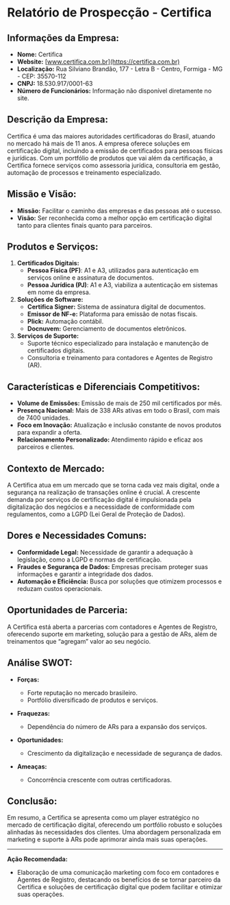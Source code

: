 # Relatório de Prospecção - Certifica

## Informações da Empresa:
- **Nome:** Certifica
- **Website:** [www.certifica.com.br](https://certifica.com.br)
- **Localização:** Rua Silviano Brandão, 177 - Letra B - Centro, Formiga - MG - CEP: 35570-112
- **CNPJ:** 18.530.917/0001-63
- **Número de Funcionários:** Informação não disponível diretamente no site.

## Descrição da Empresa:
Certifica é uma das maiores autoridades certificadoras do Brasil, atuando no mercado há mais de 11 anos. A empresa oferece soluções em certificação digital, incluindo a emissão de certificados para pessoas físicas e jurídicas. Com um portfólio de produtos que vai além da certificação, a Certifica fornece serviços como assessoria jurídica, consultoria em gestão, automação de processos e treinamento especializado.

## Missão e Visão:
- **Missão:** Facilitar o caminho das empresas e das pessoas até o sucesso.
- **Visão:** Ser reconhecida como a melhor opção em certificação digital tanto para clientes finais quanto para parceiros.

## Produtos e Serviços:
1. **Certificados Digitais:**
   - **Pessoa Física (PF)**: A1 e A3, utilizados para autenticação em serviços online e assinatura de documentos.
   - **Pessoa Jurídica (PJ)**: A1 e A3, viabiliza a autenticação em sistemas em nome da empresa.
2. **Soluções de Software:**
   - **Certifica Signer:** Sistema de assinatura digital de documentos.
   - **Emissor de NF-e:** Plataforma para emissão de notas fiscais.
   - **Plick:** Automação contábil.
   - **Docnuvem:** Gerenciamento de documentos eletrônicos.
3. **Serviços de Suporte:**
   - Suporte técnico especializado para instalação e manutenção de certificados digitais.
   - Consultoria e treinamento para contadores e Agentes de Registro (AR).

## Características e Diferenciais Competitivos:
- **Volume de Emissões:** Emissão de mais de 250 mil certificados por mês.
- **Presença Nacional:** Mais de 338 ARs ativas em todo o Brasil, com mais de 7400 unidades.
- **Foco em Inovação:** Atualização e inclusão constante de novos produtos para expandir a oferta.
- **Relacionamento Personalizado:** Atendimento rápido e eficaz aos parceiros e clientes.

## Contexto de Mercado:
A Certifica atua em um mercado que se torna cada vez mais digital, onde a segurança na realização de transações online é crucial. A crescente demanda por serviços de certificação digital é impulsionada pela digitalização dos negócios e a necessidade de conformidade com regulamentos, como a LGPD (Lei Geral de Proteção de Dados).

## Dores e Necessidades Comuns:
- **Conformidade Legal:** Necessidade de garantir a adequação à legislação, como a LGPD e normas de certificação.
- **Fraudes e Segurança de Dados:** Empresas precisam proteger suas informações e garantir a integridade dos dados.
- **Automação e Eficiência:** Busca por soluções que otimizem processos e reduzam custos operacionais.

## Oportunidades de Parceria:
A Certifica está aberta a parcerias com contadores e Agentes de Registro, oferecendo suporte em marketing, solução para a gestão de ARs, além de treinamentos que “agregam” valor ao seu negócio. 

## Análise SWOT:
- **Forças:**
  - Forte reputação no mercado brasileiro.
  - Portfólio diversificado de produtos e serviços.
  
- **Fraquezas:**
  - Dependência do número de ARs para a expansão dos serviços.
  
- **Oportunidades:**
  - Crescimento da digitalização e necessidade de segurança de dados.
  
- **Ameaças:**
  - Concorrência crescente com outras certificadoras.

## Conclusão:
Em resumo, a Certifica se apresenta como um player estratégico no mercado de certificação digital, oferecendo um portfólio robusto e soluções alinhadas às necessidades dos clientes. Uma abordagem personalizada em marketing e suporte à ARs pode aprimorar ainda mais suas operações.

---

**Ação Recomendada:**
- Elaboração de uma comunicação marketing com foco em contadores e Agentes de Registro, destacando os benefícios de se tornar parceiro da Certifica e soluções de certificação digital que podem facilitar e otimizar suas operações.